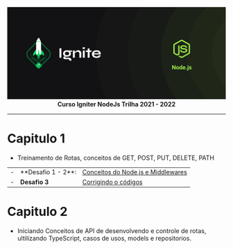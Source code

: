 <img src="./img/cover-node.js.png" alt="Trilha Ignite">

<div align="center">
<text><strong>Curso Igniter NodeJs Trilha 2021 - 2022</strong><text>
</div>

---

# Capitulo 1

- Treinamento de Rotas, conceitos de GET, POST, PUT, DELETE, PATH

<table>
<tr>
<td>-</td>
<td>**Desafio 1 - 2**:</td>
<td><a href="https://github.com/marcosfillipe/nodejsdesafio1">Conceitos do Node.js e Middlewares</a></td>
</tr>
<tr>
<td>-</td>
<td><font style="font-weight: bold;">Desafio 3</font></td>
<td><a href="https://github.com/marcosfillipe/nodejsdesafio3">Corrigindo o códigos</a></td>
</tr>
</table>

# Capitulo 2

- Iniciando Conceitos de API de desenvolvendo e controle de rotas, ultilizando TypeScript, casos de usos, models e repositorios.
